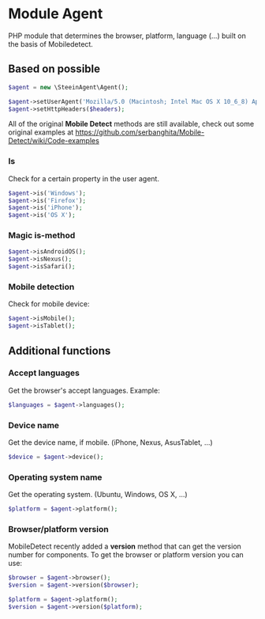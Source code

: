 # Module Agent

PHP module that determines the browser, platform, language (...) built on the basis of Mobiledetect.


## Based on possible

```php
$agent = new \SteeinAgent\Agent();
```

```php
$agent->setUserAgent('Mozilla/5.0 (Macintosh; Intel Mac OS X 10_6_8) AppleWebKit/537.13+ (KHTML, like Gecko) Version/5.1.7 Safari/534.57.2');
$agent->setHttpHeaders($headers);
```
All of the original **Mobile Detect** methods are still available, check out some original examples at https://github.com/serbanghita/Mobile-Detect/wiki/Code-examples


### Is
Check for a certain property in the user agent.

```php
$agent->is('Windows');
$agent->is('Firefox');
$agent->is('iPhone');
$agent->is('OS X');
```

### Magic is-method

```php
$agent->isAndroidOS();
$agent->isNexus();
$agent->isSafari();
```

### Mobile detection

Check for mobile device:

```php
$agent->isMobile();
$agent->isTablet();
```


## Additional functions

### Accept languages

Get the browser's accept languages. Example:

```php
$languages = $agent->languages();
```

### Device name
Get the device name, if mobile. (iPhone, Nexus, AsusTablet, ...)

```php
$device = $agent->device();
```

### Operating system name
Get the operating system. (Ubuntu, Windows, OS X, ...)

```php
$platform = $agent->platform();
```

### Browser/platform version

MobileDetect recently added a **version** method that can get the version number for components. To get the browser or platform version you can use:

```php
$browser = $agent->browser();
$version = $agent->version($browser);

$platform = $agent->platform();
$version = $agent->version($platform);
```
